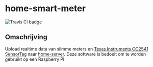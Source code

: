 # home-smart-meter

<a href="https://travis-ci.org/bassages/home-sensors"><img src="https://travis-ci.org/bassages/home-sensors.svg?branch=master" alt="Travis CI badge"></a>

## Omschrijving
Upload realtime data van slimme meters en [Texas Instruments CC2541 SensorTag](http://processors.wiki.ti.com/index.php/CC2541_SensorTag) naar [home-server](https://github.com/bassages/home-server).
Deze software is bedoelt om te worden gebruikt op een Raspberry PI.
